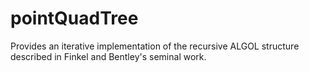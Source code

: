# pointQuadTree
Provides an iterative implementation of the recursive ALGOL structure described in Finkel and Bentley's seminal work.

